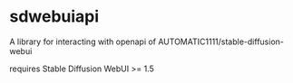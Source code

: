 
# sdwebuiapi

A library for interacting with openapi of AUTOMATIC1111/stable-diffusion-webui

requires Stable Diffusion WebUI >= 1.5
